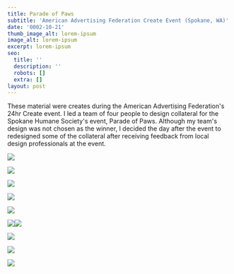 ```yaml
---
title: Parade of Paws
subtitle: 'American Advertising Federation Create Event (Spokane, WA)'
date: '0002-10-21'
thumb_image_alt: lorem-ipsum
image_alt: lorem-ipsum
excerpt: lorem-ipsum
seo:
  title: ''
  description: ''
  robots: []
  extra: []
layout: post
---
```

These material were creates during the American Advertising Federation's 24hr Create event. I led a team of four people to design collateral for the Spokane Humane Society's event, Parade of Paws. Although my team's design was not chosen as the winner, I decided the day after the event to redesigned some of the collateral after receiving feedback from local design professionals at the event.

![](/images/parade1.png)



![](/images/parade2.png)

![](/images/parade3.png)

![](/images/parade4.png)

![](/images/parade5.png)

![](/images/parade6.png)![](/images/parade7.png)

![](/images/parade8.png)

![](/images/parade9.png)

![](/images/parade10.png)

